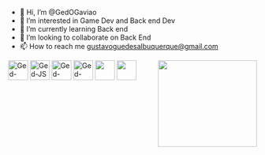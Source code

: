 - 👋 Hi, I’m @GedOGaviao
- 👀 I’m interested in Game Dev and Back end Dev
- 🌱 I’m currently learning Back end
- 💞️ I’m looking to collaborate on Back End 
- 📫 How to reach me gustavoguedesalbuquerque@gmail.com



<div>
  <img aling="center" width="40" heihgt="80" alt="Ged-Java" src="https://cdn.jsdelivr.net/gh/devicons/devicon/icons/java/java-original.svg" />
  <img aling="center" width="40" heihgt="80" alt="Ged-JS" src="https://cdn.jsdelivr.net/gh/devicons/devicon/icons/javascript/javascript-original.svg" />
  <img aling="center" width="40" heihgt="80" alt="Ged-HTML" src="https://cdn.jsdelivr.net/gh/devicons/devicon/icons/html5/html5-plain.svg" />
  <img aling="center" width="40" heihgt="80" alt="Ged-CSS" src="https://cdn.jsdelivr.net/gh/devicons/devicon/icons/css3/css3-plain.svg" />  
  <img aling="center" width="40" heihgt="80" src="https://cdn.jsdelivr.net/gh/devicons/devicon/icons/csharp/csharp-original.svg" />
  <img aling="center" width="40" heihgt="80" src="https://cdn.jsdelivr.net/gh/devicons/devicon/icons/php/php-plain.svg" />
          
            
  <img aling="right" src="https://media4.giphy.com/media/gtK6WmTEa9w3eCAVYX/giphy.gif?cid=790b76113630b46d64e95e79d72cbe2e52c7d851a8b182fb&rid=giphy.gif&ct=g" align="right" width="200" height="175" />
</div>

##



